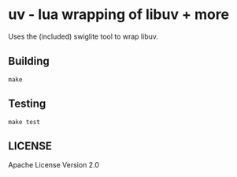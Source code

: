 # uv - lua wrapping of libuv + more

Uses the (included) swiglite tool to wrap libuv.

## Building

    make

## Testing

    make test

## LICENSE

Apache License Version 2.0
